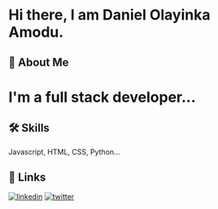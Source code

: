 
# Hi there, I am Daniel Olayinka Amodu.

## 🚀 About Me
# I'm a full stack developer...


## 🛠 Skills
Javascript, HTML, CSS, Python...


## 🔗 Links
[![linkedin](https://img.shields.io/badge/linkedin-0A66C2?style=for-the-badge&logo=linkedin&logoColor=white)](https://www.linkedin.com/in/daniel-amodu-119315129/)
[![twitter](https://img.shields.io/badge/twitter-1DA1F2?style=for-the-badge&logo=twitter&logoColor=white)](https://twitter.com/DanielAmodu5)

